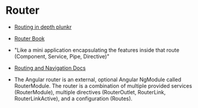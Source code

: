 # Router

- [Routing in depth plunkr](https://angular.io/resources/live-examples/router/ts/plnkr.html)
- [Router Book](https://leanpub.com/router/)
- "Like a mini application encapsulating the features inside that route (Component, Service, Pipe, Directive)"
- [Routing and Navigation Docs](https://angular.io/docs/ts/latest/guide/router.html)

- The Angular router is an external, optional Angular NgModule called RouterModule. The router is a combination of multiple provided services (RouterModule), multiple directives (RouterOutlet, RouterLink, RouterLinkActive), and a configuration (Routes). 
